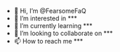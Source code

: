 - 👋 Hi, I’m @FearsomeFaQ
- 👀 I’m interested in ***
- 🌱 I’m currently learning ***
- 💞️ I’m looking to collaborate on ***
- 📫 How to reach me ***

<!---
FearsomeFaQ/FearsomeFaQ is a ✨ special ✨ repository because its `README.md` (this file) appears on your GitHub profile.
You can click the Preview link to take a look at your changes.
--->
